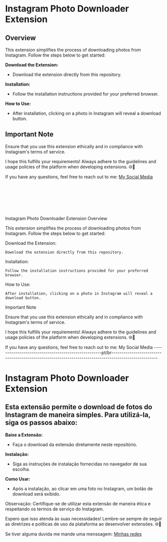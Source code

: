 # Instagram Photo Downloader Extension

## Overview
This extension simplifies the process of downloading photos from Instagram. Follow the steps below to get started:

**Download the Extension:**
- Download the extension directly from this repository.

**Installation:**
- Follow the installation instructions provided for your preferred browser.

**How to Use:**
- After installation, clicking on a photo in Instagram will reveal a download button.

## Important Note
Ensure that you use this extension ethically and in compliance with Instagram's terms of service.

I hope this fulfills your requirements! Always adhere to the guidelines and usage policies of the platform when developing extensions. 🌐📸

If you have any questions, feel free to reach out to me: [My Social Media](https://viktorarielbr.com.br/)




<br> <br><br><br><br><br>Instagram Photo Downloader Extension
Overview

This extension simplifies the process of downloading photos from Instagram. Follow the steps below to get started:

Download the Extension:

    Download the extension directly from this repository.

Installation:

    Follow the installation instructions provided for your preferred browser.

How to Use:

    After installation, clicking on a photo in Instagram will reveal a download button.

Important Note

Ensure that you use this extension ethically and in compliance with Instagram's terms of service.

I hope this fulfills your requirements! Always adhere to the guidelines and usage policies of the platform when developing extensions. 🌐📸

If you have any questions, feel free to reach out to me: My Social Media
----------------------------------------------------pt/br-----------------------------------------------------------------------------------------------------






# Instagram Photo Downloader Extension

## Esta extensão permite o download de fotos do Instagram de maneira simples. Para utilizá-la, siga os passos abaixo:

**Baixe a Extensão:**
- Faça o download da extensão diretamente neste repositório.

**Instalação:**
- Siga as instruções de instalação fornecidas no navegador de sua escolha.

**Como Usar:**
- Após a instalação, ao clicar em uma foto no Instagram, um botão de download será exibido.


Observação: Certifique-se de utilizar esta extensão de maneira ética e respeitando os termos de serviço do Instagram.

Espero que isso atenda às suas necessidades! Lembre-se sempre de seguir as diretrizes e políticas de uso da plataforma ao desenvolver extensões. 🌐📸

Se tiver alguma duvida me mande uma menssagem: [Minhas redes](https://viktorarielbr.com.br/)


